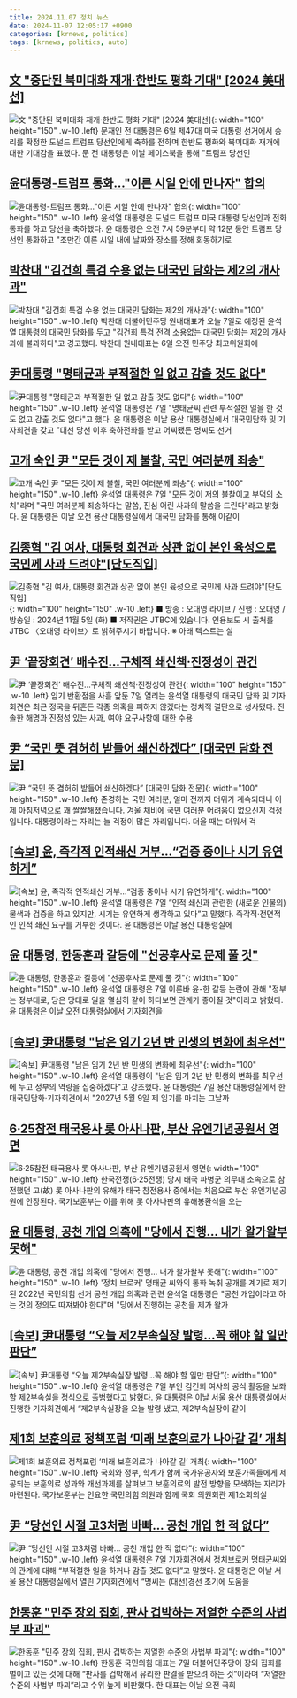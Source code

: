 ```yaml
---
title: 2024.11.07 정치 뉴스
date: 2024-11-07 12:05:17 +0900
categories: [krnews, politics]
tags: [krnews, politics, auto]
---
```

## [文 "중단된 북미대화 재개·한반도 평화 기대" [2024 美대선]](https://n.news.naver.com/mnews/article/016/0002384748)

![文 "중단된 북미대화 재개·한반도 평화 기대" [2024 美대선]](https://mimgnews.pstatic.net/image/origin/016/2024/11/06/2384748.jpg?type=nf220_150){: width="100" height="150" .w-10 .left}
문재인 전 대통령은 6일 제47대 미국 대통령 선거에서 승리를 확정한 도널드 트럼프 당선인에게 축하를 전하며 한반도 평화와 북미대화 재개에 대한 기대감을 표했다. 문 전 대통령은 이날 페이스북을 통해 "트럼프 당선인

## [윤대통령-트럼프 통화…"이른 시일 안에 만나자" 합의](https://n.news.naver.com/mnews/article/448/0000487474)

![윤대통령-트럼프 통화…"이른 시일 안에 만나자" 합의](https://mimgnews.pstatic.net/image/origin/448/2024/11/07/487474.jpg?type=nf220_150){: width="100" height="150" .w-10 .left}
윤석열 대통령은 도널드 트럼프 미국 대통령 당선인과 전화 통화를 하고 당선을 축하했다. 윤 대통령은 오전 7시 59분부터 약 12분 동안 트럼프 당선인 통화하고 "조만간 이른 시일 내에 날짜와 장소를 정해 회동하기로

## [박찬대 "김건희 특검 수용 없는 대국민 담화는 제2의 개사과"](https://n.news.naver.com/mnews/article/006/0000126843)

![박찬대 "김건희 특검 수용 없는 대국민 담화는 제2의 개사과"](https://mimgnews.pstatic.net/image/origin/006/2024/11/06/126843.jpg?type=nf220_150){: width="100" height="150" .w-10 .left}
박찬대 더불어민주당 원내대표가 오늘 7일로 예정된 윤석열 대통령의 대국민 담화를 두고 "김건희 특검 전격 소용없는 대국민 담화는 제2의 개사과에 불과하다"고 경고했다. 박찬대 원내대표는 6일 오전 민주당 최고위원회에

## [尹대통령 "명태균과 부적절한 일 없고 감출 것도 없다"](https://n.news.naver.com/mnews/article/014/0005264520)

![尹대통령 "명태균과 부적절한 일 없고 감출 것도 없다"](https://mimgnews.pstatic.net/image/origin/014/2024/11/07/5264520.jpg?type=nf220_150){: width="100" height="150" .w-10 .left}
윤석열 대통령은 7일 "명태균씨 관련 부적절한 일을 한 것도 없고 감출 것도 없다"고 했다. 윤 대통령은 이날 용산 대통령실에서 대국민담화 및 기자회견을 갖고 "대선 당선 이후 축하전화를 받고 어찌됐든 명씨도 선거

## [고개 숙인 尹 "모든 것이 제 불찰, 국민 여러분께 죄송"](https://n.news.naver.com/mnews/article/079/0003956307)

![고개 숙인 尹 "모든 것이 제 불찰, 국민 여러분께 죄송"](https://mimgnews.pstatic.net/image/origin/079/2024/11/07/3956307.jpg?type=nf220_150){: width="100" height="150" .w-10 .left}
윤석열 대통령은 7일 "모든 것이 저의 불찰이고 부덕의 소치"라며 "국민 여러분께 죄송하다는 말씀, 진심 어린 사과의 말씀을 드린다"라고 밝혔다. 윤 대통령은 이날 오전 용산 대통령실에서 대국민 담화를 통해 이같이

## [김종혁 "김 여사, 대통령 회견과 상관 없이 본인 육성으로 국민께 사과 드려야"[단도직입]](https://n.news.naver.com/mnews/article/437/0000417216)

![김종혁 "김 여사, 대통령 회견과 상관 없이 본인 육성으로 국민께 사과 드려야"[단도직입]](https://mimgnews.pstatic.net/image/origin/437/2024/11/06/417216.jpg?type=nf220_150){: width="100" height="150" .w-10 .left}
■ 방송 : 오대영 라이브 / 진행 : 오대영 / 방송일 : 2024년 11월 5일 (화) ■ 저작권은 JTBC에 있습니다. 인용보도 시 출처를 JTBC 〈오대영 라이브〉로 밝혀주시기 바랍니다. ※ 아래 텍스트는 실

## [尹 ‘끝장회견’ 배수진...구체적 쇄신책·진정성이 관건](https://n.news.naver.com/mnews/article/016/0002384376)

![尹 ‘끝장회견’ 배수진...구체적 쇄신책·진정성이 관건](https://mimgnews.pstatic.net/image/origin/016/2024/11/06/2384376.jpg?type=nf220_150){: width="100" height="150" .w-10 .left}
임기 반환점을 사흘 앞둔 7일 열리는 윤석열 대통령의 대국민 담화 및 기자회견은 최근 정국을 뒤흔든 각종 의혹을 피하지 않겠다는 정치적 결단으로 성사됐다. 진솔한 해명과 진정성 있는 사과, 여야 요구사항에 대한 수용

## [尹 “국민 뜻 겸허히 받들어 쇄신하겠다” [대국민 담화 전문]](https://n.news.naver.com/mnews/article/023/0003868862)

![尹 “국민 뜻 겸허히 받들어 쇄신하겠다” [대국민 담화 전문]](https://mimgnews.pstatic.net/image/origin/023/2024/11/07/3868862.jpg?type=nf220_150){: width="100" height="150" .w-10 .left}
존경하는 국민 여러분, 얼마 전까지 더위가 계속되더니 이제 아침저녁으로 꽤 쌀쌀해졌습니다. 겨울 채비에 국민 여러분 어려움이 없으신지 걱정입니다. 대통령이라는 자리는 늘 걱정이 많은 자리입니다. 더울 때는 더워서 걱

## [[속보] 윤, 즉각적 인적쇄신 거부…“검증 중이나 시기 유연하게”](https://n.news.naver.com/mnews/article/028/0002715072)

![[속보] 윤, 즉각적 인적쇄신 거부…“검증 중이나 시기 유연하게”](https://mimgnews.pstatic.net/image/origin/028/2024/11/07/2715072.jpg?type=nf220_150){: width="100" height="150" .w-10 .left}
윤석열 대통령은 7일 “인적 쇄신과 관련한 (새로운 인물의) 물색과 검증을 하고 있지만, 시기는 유연하게 생각하고 있다”고 말했다. 즉각적·전면적인 인적 쇄신 요구를 거부한 것이다. 윤 대통령은 이날 용산 대통령실에

## [윤 대통령, 한동훈과 갈등에 "선공후사로 문제 풀 것"](https://n.news.naver.com/mnews/article/421/0007892923)

![윤 대통령, 한동훈과 갈등에 "선공후사로 문제 풀 것"](https://mimgnews.pstatic.net/image/origin/421/2024/11/07/7892923.jpg?type=nf220_150){: width="100" height="150" .w-10 .left}
윤석열 대통령은 7일 이른바 윤-한 갈등 논란에 관해 "정부는 정부대로, 당은 당대로 일을 열심히 같이 하다보면 관계가 좋아질 것"이라고 밝혔다. 윤 대통령은 이날 오전 대통령실에서 기자회견을

## [[속보] 尹대통령 "남은 임기 2년 반 민생의 변화에 최우선"](https://n.news.naver.com/mnews/article/015/0005054238)

![[속보] 尹대통령 "남은 임기 2년 반 민생의 변화에 최우선"](https://mimgnews.pstatic.net/image/origin/015/2024/11/07/5054238.jpg?type=nf220_150){: width="100" height="150" .w-10 .left}
윤석열 대통령이 "남은 임기 2년 반 민생의 변화를 최우선에 두고 정부의 역량을 집중하겠다"고 강조했다. 윤 대통령은 7일 용산 대통령실에서 한 대국민담화·기자회견에서 "2027년 5월 9일 제 임기를 마치는 그날까

## [6·25참전 태국용사 롯 아사나판, 부산 유엔기념공원서 영면](https://n.news.naver.com/mnews/article/421/0007892205)

![6·25참전 태국용사 롯 아사나판, 부산 유엔기념공원서 영면](https://mimgnews.pstatic.net/image/origin/421/2024/11/07/7892205.jpg?type=nf220_150){: width="100" height="150" .w-10 .left}
한국전쟁(6·25전쟁) 당시 태국 파병군 의무대 소속으로 참전했던 고(故) 롯 아사나판의 유해가 태국 참전용사 중에서는 처음으로 부산 유엔기념공원에 안장된다. 국가보훈부는 이를 위해 롯 아사나판의 유해봉환식을 오는

## [윤 대통령, 공천 개입 의혹에 "당에서 진행… 내가 왈가왈부 못해"](https://n.news.naver.com/mnews/article/654/0000092542)

![윤 대통령, 공천 개입 의혹에 "당에서 진행… 내가 왈가왈부 못해"](https://mimgnews.pstatic.net/image/origin/654/2024/11/07/92542.jpg?type=nf220_150){: width="100" height="150" .w-10 .left}
'정치 브로커' 명태균 씨와의 통화 녹취 공개를 계기로 제기된 2022년 국민의힘 선거 공천 개입 의혹과 관련 윤석열 대통령은 "공천 개입이라고 하는 것의 정의도 따져봐야 한다"며 "당에서 진행하는 공천을 제가 왈가

## [[속보] 尹대통령 “오늘 제2부속실장 발령…꼭 해야 할 일만 판단”](https://n.news.naver.com/mnews/article/009/0005392477)

![[속보] 尹대통령 “오늘 제2부속실장 발령…꼭 해야 할 일만 판단”](https://mimgnews.pstatic.net/image/origin/009/2024/11/07/5392477.jpg?type=nf220_150){: width="100" height="150" .w-10 .left}
윤석열 대통령은 7일 부인 김건희 여사의 공식 활동을 보좌할 제2부속실을 정식으로 출범했다고 밝혔다. 윤 대통령은 이날 서울 용산 대통령실에서 진행한 기자회견에서 “제2부속실장을 오늘 발령 냈고, 제2부속실장이 같이

## [제1회 보훈의료 정책포럼 ‘미래 보훈의료가 나아갈 길’ 개최](https://n.news.naver.com/mnews/article/014/0005264505)

![제1회 보훈의료 정책포럼 ‘미래 보훈의료가 나아갈 길’ 개최](https://mimgnews.pstatic.net/image/origin/014/2024/11/07/5264505.jpg?type=nf220_150){: width="100" height="150" .w-10 .left}
국회와 정부, 학계가 함께 국가유공자와 보훈가족들에게 제공되는 보훈의료 성과와 개선과제를 살펴보고 보훈의료의 발전 방향을 모색하는 자리가 마련된다. 국가보훈부는 인요한 국민의힘 의원과 함께 국회 의원회관 제1소회의실

## [尹 “당선인 시절 고3처럼 바빠... 공천 개입 한 적 없다”](https://n.news.naver.com/mnews/article/023/0003868867)

![尹 “당선인 시절 고3처럼 바빠... 공천 개입 한 적 없다”](https://mimgnews.pstatic.net/image/origin/023/2024/11/07/3868867.jpg?type=nf220_150){: width="100" height="150" .w-10 .left}
윤석열 대통령은 7일 기자회견에서 정치브로커 명태균씨와의 관계에 대해 “부적절한 일을 하거나 감출 것도 없다”고 말했다. 윤 대통령은 이날 서울 용산 대통령실에서 열린 기자회견에서 “명씨는 (대선)경선 초기에 도움을

## [한동훈 "민주 장외 집회, 판사 겁박하는 저열한 수준의 사법부 파괴"](https://n.news.naver.com/mnews/article/014/0005264444)

![한동훈 "민주 장외 집회, 판사 겁박하는 저열한 수준의 사법부 파괴"](https://mimgnews.pstatic.net/image/origin/014/2024/11/07/5264444.jpg?type=nf220_150){: width="100" height="150" .w-10 .left}
한동훈 국민의힘 대표는 7일 더불어민주당이 장외 집회를 벌이고 있는 것에 대해 “판사를 겁박해서 유리한 판결을 받으려 하는 것”이라며 “저열한 수준의 사법부 파괴”라고 수위 높게 비판했다. 한 대표는 이날 오전 국회

